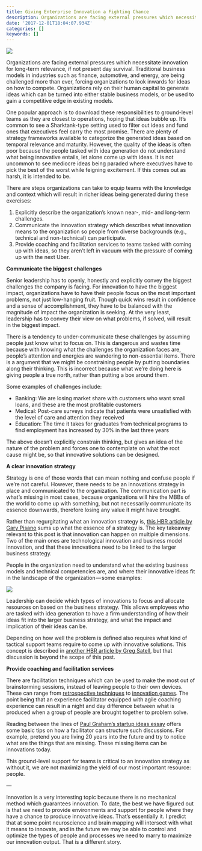 ```yaml
---
title: Giving Enterprise Innovation a Fighting Chance
description: Organizations are facing external pressures which necessitate innovation for long-term relevance, if not present day survival.
date: '2017-12-01T18:04:07.934Z'
categories: []
keywords: []
---
```


![](https://cdn-images-1.medium.com/max/800/1*2U67aayRIuoPqgCxT56tIQ.jpeg)

Organizations are facing external pressures which necessitate innovation for long-term relevance, if not present day survival. Traditional business models in industries such as finance, automotive, and energy, are being challenged more than ever, forcing organizations to look inwards for ideas on how to compete. Organizations rely on their human capital to generate ideas which can be turned into either stable business models, or be used to gain a competitive edge in existing models.

One popular approach is to download these responsibilities to ground-level teams as they are closest to operations, hoping that ideas bubble up. It’s common to see a Sharktank-type setting used to filter out ideas and fund ones that executives feel carry the most promise. There are plenty of strategy frameworks available to categorize the generated ideas based on temporal relevance and maturity. However, the quality of the ideas is often poor because the people tasked with idea generation do not understand what being innovative entails, let alone come up with ideas. It is not uncommon to see mediocre ideas being paraded where executives have to pick the best of the worst while feigning excitement. If this comes out as harsh, it is intended to be.

There are steps organizations can take to equip teams with the knowledge and context which will result in richer ideas being generated during these exercises:

1.  Explicitly describe the organization’s known near-, mid- and long-term challenges.
2.  Communicate the innovation strategy which describes what innovation means to the organization so people from diverse backgrounds (e.g., technical and non-technical) can participate.
3.  Provide coaching and facilitation services to teams tasked with coming up with ideas, so they aren’t left in vacuum with the pressure of coming up with the next Uber.

**Communicate the biggest challenges**

Senior leadership has to openly, honestly and explicitly convey the biggest challenges the company is facing. For innovation to have the biggest impact, organizations have to have their people focus on the most important problems, not just low-hanging fruit. Though quick wins result in confidence and a sense of accomplishment, they have to be balanced with the magnitude of impact the organization is seeking. At the very least, leadership has to convey their view on what problems, if solved, will result in the biggest impact.

There is a tendency to under-communicate these challenges by assuming people just know what to focus on. This is dangerous and wastes time because with knowing what the challenges the organization faces are, people’s attention and energies are wandering to non-essential items. There is a argument that we might be constraining people by putting boundaries along their thinking. This is incorrect because what we’re doing here is giving people a true north, rather than putting a box around them.

Some examples of challenges include:

*   Banking: We are losing market share with customers who want small loans, and these are the most profitable customers
*   Medical: Post-care surveys indicate that patients were unsatisfied with the level of care and attention they received
*   Education: The time it takes for graduates from technical programs to find employment has increased by 30% in the last three years

The above doesn’t explicitly constrain thinking, but gives an idea of the nature of the problem and forces one to contemplate on what the root cause might be, so that innovative solutions can be designed.

**A clear innovation strategy**

Strategy is one of those words that can mean nothing and confuse people if we’re not careful. However, there needs to be an innovations strategy in place and communicated to the organization. The communication part is what’s missing in most cases, because organizations will hire the MBBs of the world to come up with something, but not necessarily communicate its essence downwards, therefore losing any value it might have brought.

Rather than regurgitating what an innovation strategy is, [this HBR article by Gary Pisano](https://hbr.org/2015/06/you-need-an-innovation-strategy) sums up what the essence of a strategy is. The key takeaway relevant to this post is that innovation can happen on multiple dimensions. Two of the main ones are technological innovation and business model innovation, and that these innovations need to be linked to the larger business strategy.

People in the organization need to understand what the existing business models and technical competencies are, and where their innovative ideas fit in the landscape of the organization — some examples:

![](https://cdn-images-1.medium.com/max/800/1*lF0WGvaBFFc6CyXaL_h4ig.png)

Leadership can decide which types of innovations to focus and allocate resources on based on the business strategy. This allows employees who are tasked with idea generation to have a firm understanding of how their ideas fit into the larger business strategy, and what the impact and implication of their ideas can be.

Depending on how well the problem is defined also requires what kind of tactical support teams require to come up with innovative solutions. This concept is described in [another HBR article by Greg Satell](https://hbr.org/2017/06/the-4-types-of-innovation-and-the-problems-they-solve), but that discussion is beyond the scope of this post.

**Provide coaching and facilitation services**

There are facilitation techniques which can be used to make the most out of brainstorming sessions, instead of leaving people to their own devices. These can range from [retrospective techniques](http://retrospectivewiki.org/index.php?title=Retrospective_Plans) to [innovation games](http://www.innovationgames.com). The point being that an experience facilitator equipped with agile coaching experience can result in a night and day difference between what is produced when a group of people are brought together to problem solve.

Reading between the lines of [Paul Graham’s startup ideas essay](http://www.paulgraham.com/startupideas.html) offers some basic tips on how a facilitator can structure such discussions. For example, pretend you are living 20 years into the future and try to notice what are the things that are missing. These missing items can be innovations today.

This ground-level support for teams is critical to an innovation strategy as without it, we are not maximizing the yield of our most important resource: people.

—

Innovation is a very interesting topic because there is no mechanical method which guarantees innovation. To date, the best we have figured out is that we need to provide environments and support for people where they have a chance to produce innovative ideas. That’s essentially it. I predict that at some point neuroscience and brain mapping will intersect with what it means to innovate, and in the future we may be able to control and optimize the types of people and processes we need to marry to maximize our innovation output. That is a different story.